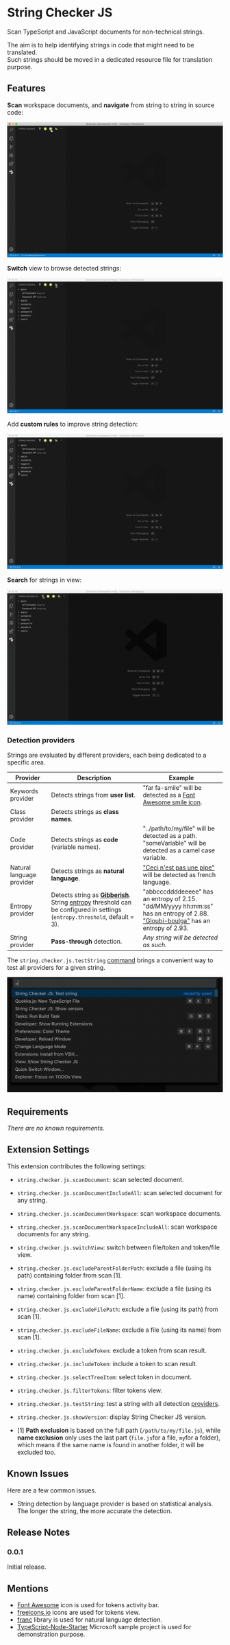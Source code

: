 # String Checker JS

Scan TypeScript and JavaScript documents for non-technical strings.

The aim is to help identifying strings in code that might need to be translated.  
Such strings should be moved in a dedicated resource file for translation purpose.

## Features

**Scan** workspace documents, and **navigate** from string to string in source code:

![demo-scan-workspace](https://raw.githubusercontent.com/michelcaradec/string-checker-js/master/readme_assets/demo-scan-workspace.gif)

**Switch** view to browse detected strings:

![demo-switch-view](https://raw.githubusercontent.com/michelcaradec/string-checker-js/master/readme_assets/demo-switch-view.gif)

Add **custom rules** to improve string detection:

![demo-exclude-token](https://raw.githubusercontent.com/michelcaradec/string-checker-js/master/readme_assets/demo-exclude-token.gif)

**Search** for strings in view:

![demo-filter](https://raw.githubusercontent.com/michelcaradec/string-checker-js/master/readme_assets/demo-filter.gif)

### Detection providers

Strings are evaluated by different providers, each being dedicated to a specific area.

| Provider | Description | Example |
|---|---|---|
| Keywords provider | Detects strings from **user list**. | "far fa-smile" will be detected as a [Font Awesome smile icon](https://fontawesome.com/icons/smile?style=regular). |
| Class provider | Detects strings as **class names**. |  |
| Code provider | Detects strings as **code** (variable names). | "../path/to/my/file" will be detected as a path.<br>"someVariable" will be detected as a camel case variable. |
| Natural language provider | Detects strings as **natural language**. | ["Ceci n'est pas une pipe"](https://en.wikipedia.org/wiki/Ren%C3%A9_Magritte) will be detected as french language. |
| Entropy provider | Detects string as **[Gibberish](https://en.wikipedia.org/wiki/Gibberish)**.<br>String [entropy](https://en.wikipedia.org/wiki/Entropy_(information_theory)) threshold can be configured in settings (`entropy.threshold`, default = 3). | "abbcccddddeeeee" has an entropy of 2.15.<br>"dd/MM/yyyy hh:mm:ss" has an entropy of 2.88.<br>["Gloubi-boulga"](https://fr.wikipedia.org/wiki/Gloubi-boulga) has an entropy of 2.93. |
| String provider | **Pass-through** detection. | *Any string will be detected as such.* |

The `string.checker.js.testString` [command](#extension-settings) brings a convenient way to test all providers for a given string.

<!-- TODO: Image URLs in README.md and CHANGELOG.md need to resolve to https URLs. -->

![demo-test-string](https://raw.githubusercontent.com/michelcaradec/string-checker-js/master/readme_assets/demo-test-string.gif)

## Requirements

*There are no known requirements.*

## Extension Settings

This extension contributes the following settings:

- `string.checker.js.scanDocument`: scan selected document.
- `string.checker.js.scanDocumentIncludeAll`: scan selected document for any string.
- `string.checker.js.scanDocumentWorkspace`: scan workspace documents.
- `string.checker.js.scanDocumentWorkspaceIncludeAll`: scan workspace documents for any string.
- `string.checker.js.switchView`: switch between file/token and token/file view.
- `string.checker.js.excludeParentFolderPath`: exclude a file (using its path) containing folder from scan [1].
- `string.checker.js.excludeParentFolderName`: exclude a file (using its name) containing folder from scan [1].
- `string.checker.js.excludeFilePath`: exclude a file (using its path) from scan [1].
- `string.checker.js.excludeFileName`: exclude a file (using its name) from scan [1].
- `string.checker.js.excludeToken`: exclude a token from scan result.
- `string.checker.js.includeToken`: include a token to scan result.
- `string.checker.js.selectTreeItem`: select token in document.
- `string.checker.js.filterTokens`: filter tokens view.
- `string.checker.js.testString`: test a string with all detection [providers](#detection-providers).
- `string.checker.js.showVersion`: display String Checker JS version.

- [1] **Path exclusion** is based on the full path (`/path/to/my/file.js`), while **name exclusion** only uses the last part (`file.js`for a file, `my`for a folder), which means if the same name is found in another folder, it will be excluded too.

## Known Issues

Here are a few common issues.

- String detection by language provider is based on statistical analysis. The longer the string, the more accurate the detection.

## Release Notes

### 0.0.1

Initial release.

## Mentions

- [Font Awesome](https://fontawesome.com/icons/) icon is used for tokens activity bar.
- [freeicons.io](https://www.freeicons.io/) icons are used for tokens view.
- [franc](https://github.com/wooorm/franc) library is used for natural language detection.
- [TypeScript-Node-Starter](https://github.com/Microsoft/TypeScript-Node-Starter) Microsoft sample project is used for demonstration purpose.
